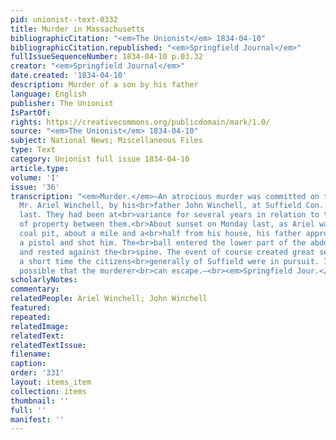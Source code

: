 ```yaml
---
pid: unionist--text-0332
title: Murder in Massachusetts
bibliographicCitation: "<em>The Unionist</em> 1834-04-10"
bibliographicCitation.republished: "<em>Springfield Journal</em>"
fullIssueSequenceNumber: 1834-04-10 p.03.32
creator: "<em>Springfield Journal</em>"
date.created: '1834-04-10'
description: Murder of a son by his father
language: English
publisher: The Unionist
IsPartOf: 
rights: https://creativecommons.org/publicdomain/mark/1.0/
source: "<em>The Unionist</em> 1834-04-10"
subject: National News; Miscellaneous Files
type: Text
category: Unionist full issue 1834-04-10
article.type: 
volume: '1'
issue: '36'
transcription: "<em>Murder.</em>—An atrocious murder was committed on the body of
  Mr. Ariel Winchell, by his<br>father John Winchell, at Suffield Con. on Monday evening
  last. They had been at<br>variance for several years in relation to the transfer
  of property between them.<br>About sunset on Monday last, as Ariel was tending a
  coal pit, about a mile and a<br>half from his house, his father approached him with
  a pistol and shot him. The<br>ball entered the lower part of the abdomen in front,
  and rested against the<br>spine. The event of course created great sensation, in
  a short time the citizens<br>generally of Suffield were in pursuit. It is scarcely
  possible that the murderer<br>can escape.—<br><em>Springfield Jour.</em>"
scholarlyNotes: 
commentary: 
relatedPeople: Ariel Winchell; John Winchell
featured: 
repeated: 
relatedImage: 
relatedText: 
relatedTextIssue: 
filename: 
caption: 
order: '331'
layout: items_item
collection: items
thumbnail: ''
full: ''
manifest: ''
---
```

